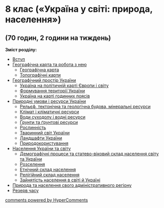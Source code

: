 <div id="hypercomments_widget" class="js-hypercomments-widget invisible"></div>

# 8 клас («Україна у світі: природа, населення»)

## (70 годин, 2 години на тиждень)

<b>Зміст розділу:</b><br>

<ul class="articles" type="disc">
    <li><a href="./vstup.md">Вступ</a></li>
    <li><a href="./geographychna_karta_ta_robota_z_neyu.md">Географічна карта та робота з нею</a>
        <ul>
            <li><a href="./geographychna_karta.md">Географічна карта</a></li>
            <li><a href="./topografychny_karta.md">Топографічні карти</a></li>
        </ul>
    </li>
    <li><a href="./geographychnyu_prostyr.md">Географічний простір України</a>
        <ul>
            <li><a href="./ukraina_na_polytchniy_karti_evropy.md">Україна на політичній карті Європи і світу</a></li>
            <li><a href="./formuvannya_terytoryy_ukrainy.md">Формування території України</a></li>
            <li><a href="./ukraina_na_karty_godynnekh_poyasiv.md">Україна на карті годинних поясів</a></li>
        </ul>
    </li>
    <li><a href="./pryrodny_umovy_ta_resursy_ukraini.md">Природні умови і ресурси України</a>
        <ul>
            <li><a href="./relyef.md">Рельєф, тектонічна та геологічна будова, мінеральні ресурси</a></li>
            <li><a href="./klimat.md">Клімат і кліматичні ресурси</a></li>
            <li><a href="./vody.md">Води суходолу і водні ресурси</a></li>
            <li><a href="./grunty.md">Ґрунти та ґрунтові ресурси</a></li>
            <li><a href="./roslynnyst.md">Рослинність</a></li>
            <li><a href="./tvarynnyu_svyt.md">Тваринний світ України</a></li>
            <li><a href="./landshafty.md">Ландшафти України</a></li>
            <li><a href="./pryrodokorystuvannya.md">Природокористування</a></li>
        </ul>
    </li>
    <li><a href="./naselennya_ukraini_ta_svytu.md">Населення України та світу</a>
        <ul>
            <li><a href="./demographiya.md">Демографічні процеси та статево-віковий склад населення світу та України</a></li>
            <li><a href="./rozselennya.md">Розселення</a></li>
            <li><a href="./etnychnyu_sklad.md">Етнічний склад населення</a></li>
            <li><a href="./relygyunyu_sklad.md">Релігійний склад населення</a></li>
            <li><a href="./zaynyatist_naselennya.md">Зайнятість населення в світі й Україні</a></li>
        </ul>
    </li>
    <li><a href="./pryroda_ta_naselennya_svogo_admin_regiony.md">Природа та населення свого адміністративного регіону</a></li>
    <li><a href="./rezerv.md">Резерв часу</a></li>
</ul>

<div class="js-hypercomments-container">
<a href="http://hypercomments.com" class="hc-link" title="comments widget">comments powered by HyperComments</a>
</div>